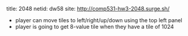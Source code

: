 title: 2048
netid: dw58
site: http://comp531-hw3-2048.surge.sh/

- player can move tiles to left/right/up/down using the top left panel
- player is going to get 8-value tile when they have a tile of 1024